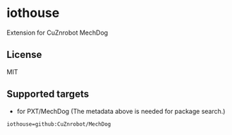 # iothouse

Extension for CuZnrobot MechDog

## License

MIT

## Supported targets

* for PXT/MechDog
(The metadata above is needed for package search.)

```package
iothouse=github:CuZnrobot/MechDog
```

